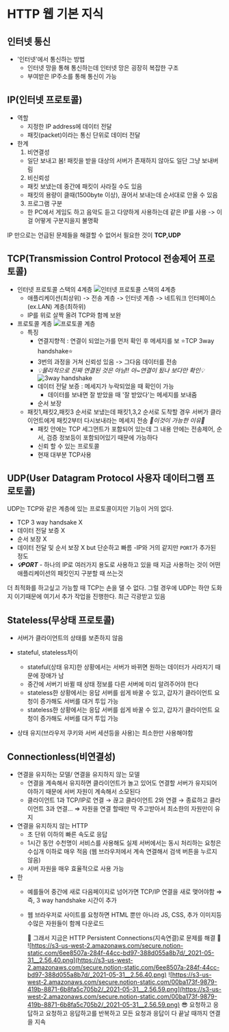 # HTTP 웹 기본 지식

## 인터넷 통신
- '인터넷'에서 통신하는 방법
  - 인터넷 망을 통해 통신하는데 인터넷 망은 굉장히 복잡한 구조
  - 부여받은 IP주소를 통해 통신이 가능

## IP(인터넷 프로토콜)
  - 역할
    - 지정한 IP address에 데이터 전달
    - 패킷(packet)이라는 통신 단위로 데이터 전달
  - 한계
    1) 비연결성
    - 일단 보내고 봄! 패킷을 받을 대상의 서버가 존재하지 않아도 일단 그냥 보내버림
    2) 비신뢰성
    - 패킷 보냈는데 중간에 패킷이 사라질 수도 있음
    - 패킷의 용량이 클때(1500byte 이상), 끊어서 보내는데 순서대로 안올 수 있음
    3) 프로그램 구분
    - 한 PC에서 게임도 하고 음악도 듣고 다양하게 사용하는데 같은 IP를 사용 -> 이걸 어떻게 구분지을지 불명확

IP 만으로는 언급된 문제들을 해결할 수 없어서 필요한 것이 **TCP,UDP**
<br>
## TCP(Transmission Control Protocol 전송제어 프로토콜)
  - 인터넷 프로토콜 스택의 4계층
    ![인터넷 프로토콜 스택의 4계층](https://www.notion.so/HTTP-b7789253fd204801aa0ed1fc35dd2505#8da1373c99c64f8e88b1b41c23b23dd7)
    - 애플리케이션(최상위) -> 전송 계층 -> 인터넷 계층 -> 네트워크 인터페이스(ex.LAN) 계층(최하위)
    - IP를 위로 살짝 올려 TCP와 함께 보완
  - 프로토콜 계층
    ![프로토콜 계층](https://www.notion.so/HTTP-b7789253fd204801aa0ed1fc35dd2505#878950f1b64d47fb95981a1d43cae203)
    - 특징
      - 연결지향적 : 연결이 되었는가를 먼저 확인 후 메세지를 보
	⭐️TCP 3way handshake⭐️
	  - 3번의 과정을 거쳐 신뢰성 있음 -> 그다음 데이터를 전송
	  - _💡물리적으로 진짜 연결된 것은 아님!! 아~연결이 됬나 보다만 확인💡_
	  ![3way handshake](https://www.notion.so/HTTP-b7789253fd204801aa0ed1fc35dd2505#4d3a1cc0cd4c45a9b9f8b993ef69e479)
      - 데이터 전달 보증 : 메세지가 누락되었을 때 확인이 가능
        - 데이터를 보내면 잘 받았을 때 '잘 받았다'는 메세지를 보내줌
      - 순서 보장
	- 패킷1,패킷2,패킷3 순서로 보냈는데 패킷1,3,2 순서로 도착할 경우 서버가 클라이언트에게 패킷2부터 다시보내라는 메세지 전송
	_💖이것이 가능한 이유💖_
	  - 패킷 안에는 TCP 세그먼트가 포함되어 있는데 그 내용 안에는 전송제어, 순서, 검증 정보등이 포함되어있기 때문에 가능하다
      - 신뢰 할 수 있는 프로토콜
      - 현재 대부분 TCP사용

## UDP(User Datagram Protocol 사용자 데이터그램 프로토콜)

UDP는 TCP와 같은 계층에 있는 프로토콜이지만 기능이 거의 없다.
- TCP 3 way handsake X
- 데이터 전달 보증 X
- 순서 보장 X
- 데이터 전달 및 순서 보장 X but 단순하고 빠름
-IP와 거의 같지만 `PORT`가 추가된 정도
- ***💡PORT*** - 하나의 IP로 여러가지 용도로 사용하고 있을 때 지금 사용하는 것이 어떤 애플리케이션의 패킷인지 구분할 때 쓰는것

더 최적화를 하고싶고 가능할 때 TCP는 손을 댈 수 없다. 그럴 경우에 UDP는 하얀 도화지 이기때문에 여기서 추가 작업을 진행한다. 최근 각광받고 있음

## Stateless(무상태 프로토콜)

- 서버가 클라이언트의 상태를 보존하지 않음

- stateful, stateless차이
  - stateful(상태 유지)한 상황에서는 서버가 바뀌면 원하는 데이터가 사라지기 때문에 장애가 남
  - 중간에 서버기 바뀔 때 상태 정보를 다른 서버에 미리 알려주어야 한다
  - stateless한 상황에서는 응답 서버를 쉽게 바꿀 수 있고, 갑자기 클라이언트 요청이 증가해도 서버를 대거 투입 가능
  - stateless한 상황에서는 응답 서버를 쉽게 바꿀 수 있고, 갑자기 클라이언트 요청이 증가해도 서버를 대거 투입 가능

- 상태 유지(브라우저 쿠키와 서버 세션등을 사용)는 최소한만 사용해야함

## Connectionless(비연결성)

- 연결을 유지하는 모델/ 연결을 유지하지 않는 모델
  - 연결을 계속해서 유지하면 클라이언트가 놀고 있어도 연결할 서버가 유지되어야하기 때문에 서버 자원이 계속해서 소모된다
  - 클라이언트 1과 TCP/IP로 연결 → 끊고 클라이언트 2와 연결 → 종료하고 클라이언트 3과 연결... ⇒ 자원을 연결 할때만 딱 주고받아서 최소한의 자원만이 유지
- 연결을 유지하지 않는 HTTP
  - 초 단위 이하의 빠른 속도로 응답
  - 1시간 동안 수천명이 서비스를 사용해도 실제 서버에서는 동시 처리하는 요청은 수십개 이하로 매우 적음
  (웹 브라우저에서 계속 연결해서 검색 버튼을 누르지 않음)
  - 서버 자원을 매우 효율적으로 사용 가능
- 한
  - 예를들어 중간에 새로 다음페이지로 넘어가면 TCP/IP 연결을 새로 맺어야함 ⇒ 즉, 3 way handshake 시간이 추가
  - 웹 브라우저로 사이트를 요청하면 HTML 뿐만 아니라 JS, CSS, 추가 이미지등 수많은 자원들이 함께 다운로드

    🧐  그래서 지금은 HTTP Persistent Connections(지속연결)로 문제를 해결 🧐
  ![https://s3-us-west-2.amazonaws.com/secure.notion-static.com/6ee8507a-284f-44cc-bd97-388d055a8b7d/_2021-05-31__2.56.40.png](https://s3-us-west-2.amazonaws.com/secure.notion-static.com/6ee8507a-284f-44cc-bd97-388d055a8b7d/_2021-05-31__2.56.40.png)
  ![https://s3-us-west-2.amazonaws.com/secure.notion-static.com/00ba173f-9879-419b-8871-6b8fa5c705b2/_2021-05-31__2.56.59.png](https://s3-us-west-2.amazonaws.com/secure.notion-static.com/00ba173f-9879-419b-8871-6b8fa5c705b2/_2021-05-31__2.56.59.png)
  😎 요청하고 응답하고 요청하고 응답하고를 반복하고 모든 요청과 응답이 다 끝날 때까지 연결을 지속


